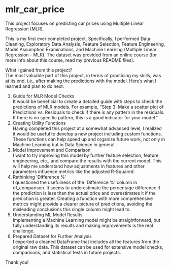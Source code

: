 # mlr_car_price
This project focuses on predicting car prices using Multiple Linear Regression (MLR).

This is my first ever completed project. Specifically, I performed Data Cleaning, Exploratory Data Analysis, Feature Selection, Feature Engineering, Model Assumption Examinations, and Machine Learning (Multiple Linear Regression - MLR). The dataset was provided from an online course (for more info about this course, read my previous README files).

What I gained from this project?  
The most valuable part of this project, in terms of practicing my skills, was at its end, i.e., after making the predictions with the model. Here’s what I learned and plan to do next:
1) Guide for MLR Model Checks  
It would be beneficial to create a detailed guide with steps to check the predictions of MLR models. For example, "Step 3: Make a scatter plot of Predictions vs. Residuals to check if there is any pattern in the residuals. If there is no specific pattern, this is a good indicator for your model."
2) Creating Utility Functions  
Having completed this project at a somewhat advanced level, I realized it would be useful to develop a new project including custom functions. These functions can help speed up and organize future work, not only in Machine Learning but in Data Science in general.
3) Model Improvement and Comparison  
I want to try improving this model by further feature selection, feature engineering, etc., and compare the results with the current model. This will help me understand how adjustments in features and other parameters influence metrics like the adjusted R-Squared.
4) Rethinking 'Difference %'  
I questioned the usefulness of the 'Difference %' column in df_comparison. It seems to underestimate the percentage difference if the prediction is less than the actual price and overestimates it if the prediction is greater. Creating a function with more comprehensive metrics might provide a clearer picture of predictions, avoiding the misleading conclusions this single column might lead to.
5) Understanding ML Model Results  
Implementing a Machine Learning model might be straightforward, but fully understanding its results and making improvements is the real challenge.
6) Prepared Dataset for Further Analysis  
I exported a cleaned DataFrame that includes all the features from the original raw data. This dataset can be used for extensive model checks, comparisons, and statistical tests in future projects.

Thank you!
